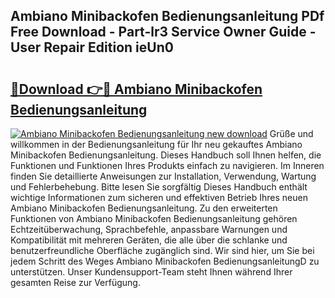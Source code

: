 ## Ambiano Minibackofen Bedienungsanleitung PDf Free Download - Part-lr3 Service Owner Guide - User Repair Edition ieUn0

# <h2><a href="http://df41w20.blite.top/?on=Ambiano+Minibackofen+Bedienungsanleitung">🔗Download 👉🔴 Ambiano Minibackofen Bedienungsanleitung</a></h2>

[![Ambiano Minibackofen Bedienungsanleitung new download](https://i.imgur.com/lujVjoI.png)](http://df41w20.blite.top/?on=Ambiano+Minibackofen+Bedienungsanleitung)
Grüße und willkommen in der Bedienungsanleitung für Ihr neu gekauftes Ambiano Minibackofen Bedienungsanleitung. Dieses Handbuch soll Ihnen helfen, die Funktionen und Funktionen Ihres Produkts einfach zu navigieren. Im Inneren finden Sie detaillierte Anweisungen zur Installation, Verwendung, Wartung und Fehlerbehebung. Bitte lesen Sie sorgfältig Dieses Handbuch enthält wichtige Informationen zum sicheren und effektiven Betrieb Ihres neuen Ambiano Minibackofen Bedienungsanleitung. Zu den erweiterten Funktionen von Ambiano Minibackofen Bedienungsanleitung gehören Echtzeitüberwachung, Sprachbefehle, anpassbare Warnungen und Kompatibilität mit mehreren Geräten, die alle über die schlanke und benutzerfreundliche Oberfläche zugänglich sind. Wir sind hier, um Sie bei jedem Schritt des Weges Ambiano Minibackofen BedienungsanleitungD zu unterstützen. Unser Kundensupport-Team steht Ihnen während Ihrer gesamten Reise zur Verfügung.
